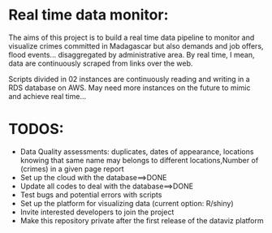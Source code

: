 # Real time data monitor:

The aims of this project is to build a real time data pipeline to monitor and visualize crimes committed in Madagascar but also demands and job offers, flood events... disaggregated by administrative area. By real time, I mean, data are continuously scraped from links over the web.

Scripts divided in 02 instances are continuously reading and writing in a RDS database on AWS.
May need more instances on the future to mimic and achieve real time...

# TODOS:

* Data Quality assessments: duplicates, dates of appearance, locations knowing that same name may belongs to different locations,Number of (crimes) in a given page report
* Set up the cloud with the database==>DONE
* Update all codes to deal with the database==>DONE
* Test bugs and potential errors with scripts
* Set up the platform for visualizing data (current option: R/shiny)
* Invite interested developers to join the project
* Make this repository private after the first release of the dataviz platform

